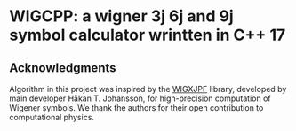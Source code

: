 # WIGCPP: a wigner 3j 6j and 9j symbol calculator wrintten in C++ 17

## Acknowledgments

Algorithm in this project was inspired by the [WIGXJPF](https://fy.chalmers.se/subatom/wigxjpf/) library, 
developed by main developer Håkan T. Johansson, for high-precision computation of Wigener symbols.
We thank the authors for their open contribution to computational physics.
